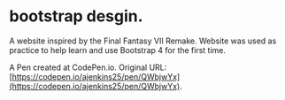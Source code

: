 # bootstrap desgin.
A website inspired by the Final Fantasy VII Remake. Website was used as practice to help learn and use Bootstrap 4 for the first time.
 
 A Pen created at CodePen.io. Original URL: [https://codepen.io/ajenkins25/pen/QWbjwYx](https://codepen.io/ajenkins25/pen/QWbjwYx).

 